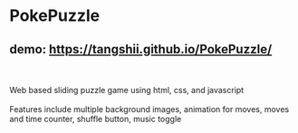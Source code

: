 # PokePuzzle
## demo: https://tangshii.github.io/PokePuzzle/
<br/><br/>
Web based sliding puzzle game using html, css, and javascript
<br/><br/>
Features include multiple background images, animation for moves, moves and time counter, shuffle button, music toggle
